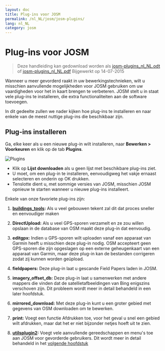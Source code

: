```yaml
---
layout: doc
title: Plug-ins voor JOSM
permalink: /nl_NL/josm/josm-plugins/
lang: nl_NL
category: josm
---
```


Plug-ins voor JOSM
============

> Deze handleiding kan gedownload worden als [josm-plugins_nl_NL.odt](/files/josm-plugins_nl_NL.odt) of [josm-plugins_nl_NL.pdf](/files/josm-plugins_nl_NL.pdf)
> Bijgewerkt op 14-07-2015

Wanneer u meer gevorderd raakt in uw bewerkingstechnieken, wilt u misschien aanvullende mogelijkheden voor JOSM gebruiken om uw vaardigheden voor het in kaart brengen te verbeteren. JOSM stelt u in staat vele plug-ins te installeren, die extra functionaliteiten aan de software toevoegen.

In dit gedeelte zullen we nader kijken hoe plug-ins te installeren en naar enkele van de meest nuttige plug-ins die beschikbaar zijn.

Plug-ins installeren
-------------------
Ga, elke keer als u een nieuwe plug-in wilt installeren, naar **Bewerken \> Voorkeuren** en klik op de tab **Plugins**.

![Plugins][]

* Klik op **Lijst downloaden** als u geen lijst met beschikbare plug-ins ziet.
* U moet, om een plug-in te installeren, eenvoudigweg het vakje ernaast selecteren en onderin op OK drukken.
* Tenslotte dient u, met sommige versies van JOSM, misschien JOSM opnieuw te starten wanneer u nieuwe plug-ins installeert.

Enkele van onze favoriete plug-ins zijn:

1. **[buildings_tools](nl_NL/josm/josm-more-plugins/):** Als u veel gebouwen tekent zal dit dat proces sneller en eenvoudiger maken

2.  **DirectUpload:** Als u veel GPS-sporen verzamelt en ze zou willen opslaan in de database van OSM maakt deze plug-in dat eenvoudig.

3. **editgpx:** Indien u GPS-sporen wilt uploaden vanaf een apparaat van Garmin heeft u misschien deze plug-in nodig. OSM accepteert geen GPS-sporen die zijn opgeslagen op een externe geheugenkaart van een apparaat van Garmin, maar deze plug-in kan de bestanden corrigeren zodat zij kunnen worden geüpload.

4. **fieldpapers:** Deze plug-in laat u gescande Field Papers laden in JOSM.

5. **imagery_offset_db:** Deze plug-in laat u samenwerken met andere mappers die vinden dat de satellietafbeeldingen van Bing enigszins verschoven zijn. Dit probleem wordt meer in detail behandeld in een later hoofdstuk.

6. **mirrored_download:** Met deze plug-in kunt u een groter gebied met gegevens van OSM downloaden om te bewerken.

7. **print:** Voegt een functie Afdrukken toe, voor het geval u snel een gebied wilt afdrukken, maar dat het er niet bijzonder netjes hoeft uit te zien.

8. **[utilsplugin2](nl_NL/josm/josm-more-plugins/):** Voegt vele aanvullende gereedschappen en menu's toe aan JOSM voor gevorderde gebruikers. Dit wordt meer in detail behandeld in het [volgende hoofdstuk](/nl_NL/josm/josm-more-plugins)



<!-- Het resterende gedeelte van dit gedeelte moet worden bewerkt, en/of verplaatst naar andere gedeelten,
    voor nu voorzien van comment


- [Mirrored Download]({{site.baseurl}}/en/beginner/josm-plugins/#mirrored-download) (stelt u in staat meer gegevens van OSM te downloaden)
- [Direct Upload]({{site.baseurl}}/en/beginner/josm-plugins/#direct-upload) (stelt u in staat GPS-sporen te uploaden)
- [Editgpx]({{site.baseurl}}/en/beginner/josm-plugins/#edit-gpx) (stelt u in staat GPS-bestanden te bewerken)
- [Print]({{site.baseurl}}/en/beginner/josm-plugins/#print)

We bevelen ook aan om deze plug-ins te downloaden, die worden behandeld  in andere
hoofdstukken:

- FieldPapers
- Buildings\_tool
- Utilsplugin2

![Restart JOSM][]

Probeer eens te klikken op “Opnieuw starten” en bekijk hoe de software zichzelf opnieuw start.

Mirrored Download
-----------------

![Mirrored Download][]

__Mirrored Download__ zal het downloaden van gegevens van OSM
voor bewerken sneller maken. In plaats van de gegevens op te halen van de centrale
server van OSM, stelt het ons in staat die op te halen vanaf een “mirror,” wat een exacte
replica van de gegevens is maar op een locatie waartoe het sneller toegang heeft.

Als de plug-in eenmaal is geïnstalleerd (en u JOSM opnieuw heeft gestart), zult u een
ander, nieuw item zien in het menu Bestand, “Download from OSM mirror...”

![Download from OSM Mirror][]

Downloaden van gegevens is exact hetzelfde proces als wat u eerder leerde, maar het
kan veel sneller zijn!

Direct Upload
-------------

![Direct Upload][]

__DirectUpload__ uploadt GPX-sporen direct naar OSM
via JOSM (meer informatie is beschikbaar in de **Appendix**). Als
de plug-in eenmaal is geïnstalleerd (en u heeft JOSM opnieuw gestart), zult u
een nieuw item “Upload traces” zien onder het menu “Gereedschappen”.

![Upload Traces Item][]

Wanneer u klikt op de knop “Upload Traces” zal dit venster openen:

![Upload Traces Window][]

Voer sleutelwoorden in (gescheiden door komma's zonder spaties) die verwijzen naar uw
GPS-spoor in het vak "Tags (kommagescheiden)". Bijvoorbeeld,
"Country,region,city,neighborhood,road name". Geef vervolgens een
beschrijving van uw tags. Een keuzelijst zal het u mogelijk laten maken
eerdere tags en beschrijvingen opnieuw te gebruiken. Kies tenslotte welk soort zichtbaarheid u
uw spoor zou willen laten hebben. Er zijn vier niveau's, van privé tot
identificeerbaar (alle worden hieronder verklaard in de [Appendix]{{site.baseurl}}/learnosm/en/).

Klik op Upload Trace. Als u niet verbonden bent met uw account van OSM, moet u
dat nu doen.

Eenmaal met succes geüpload,zal het tekstgebied een status "OK" weergeven
en de knop “Upload Trace” zal niet meer aan te klikken zijn. Meer informatie
over deze plug-in en uploads van GPS is beschikbaar in de [Appendix]({{site.baseurl}}/learnosm/en/).

Edit gpx
--------

![Edit Gpx][]

**EditGpx** stelt u in staat uw opgenomen GPX-sporen voor te bereiden
vóórdat u ze uploadt naar OSM. Sporen hebben vaak gedeelten die u
wilt verwijderen. Daarom verwijdert deze plug-in punten uit sporen op een
snelle manier en maakt anonimiteit voor tijdstempels van een spoor.

Als de plug-in eenmaal is geïnstalleerd (en u JOSM opnieuw heeft gestart), zult u
dit nieuwe gereedschap zien in de werkbalk aan de linkerkant.

![Edit Gpx Tool Icon][]

1. Open een GPX-bestand in JOSM!

![Open GPX File][]

2. Druk op de nieuwe knop in de linker menubalk

![Edit Gpx Tool Icon][]

en de gegevens van GPX zullen worden geïmporteerd naar een nieuwe laag EditGpx. Elke
knoop van het spoor zal in geel zijn geaccentueerd.

![GPX Nodes All][]

3. Markeer nu de punten (door te klikken) of gebieden (door een rechthoek te slepen op
hun bereik) die u wilt verwijderen. Het gele accent
zal verdwijnen.

![GPX Nodes Selected][]

4. Klik nu met rechts op de naam van de laag en kies \<\<Naar gegevenslaag omzetten\>\> in
het \<\<Context\>\>menu.

5. Nu kunt u de normale GPX-laag als bestand opslaan of de gegevens uploaden naar
OSM (bijv. door de
plug-in [DirectUpload](http://josm.openstreetmap.de/wiki/Plugins)) te gebruiken.

Print
-----

![Print Plugin][]

Als u een snelle en gemakkelijke manier wilt om een kaart af te drukken terwijl u aan het bewerken bent in
JOSM, installeer dan de plug-in __print plugin__. Hoewel u niet in staat zult zijn om
in uw afdruk ook maar iets op te maken, is dit een goede manier om snel
en gemakkelijk af te drukken. Als de plug-in is geïnstalleerd, zal een nieuw item beschikbaar zijn
in het menu Bestand, genaamd “Print...”

![Print Menu Item][]

Klikken hierop zal het dialoogvenster Print openen, wat er uitziet zoals dit:

![Print Dialog][]

Hier kunt u uw printerinstellingen wijzigen. Als u niets ziet op
de pagina, selecteer dan het vak naast “Voorbeeld kaart” aan de rechterkant. Zoom in of
uit op de kaart door het getal te wijzigen in het vak “Schaal”. Vergroot de
resolutie door het getal naast “ppi” te wijzigen. Wanneer u gereed bent
met het bewerken van de instellingen, klik op “Afdrukken.”

Samenvatting
-------

Dit zijn enkele nuttige plug-ins die beschikbaar zijn voor JOSM. Verken ook gerust
de vele andere plug-ins. Zoals u al heeft gezien, het
menu Voorkeuren bevat een korte beschrijving van elk plug-in en u kunt
een webpagina openen met meer informatie door te klikken op de koppeling “More info...”
naast elke.

![More Info Link][]

Veel succes!

Appendix
--------

Details voor DirectUpload
--------------------

![Direct Upload Plugin][]

Toevoegen van uw GPS-sporen en punten naar de server van OSM is nuttig om
vele redenen.
__(Indien u niet wilt dat uw GPX-punten worden gezien door anderen hoeft u het volgende gedeelte niet te lezen.  U kunt eenvoudigweg uw GPX-bestanden weergeven in JOSM, en ze daarom lokaal opslaan).
Ten eerste: GPS-sporen zijn de meest nuttige manier van het verzamelen en
geo-verwijzen van objecten in OSM. Bekijk [Aerial Imagery](/nl_NL/josm/aerial-imagery/)
GPS-apparaten hebben een grotere nauwkeurigheid dan satellietafbeeldingen en zijn daarom
een nuttig gereedschap voor het controleren van hoe groot de verschuiving is. Het gebruiken van veel GPS-
sporen (hoe groter het aantal sporen hoe groter de mogelijkheid om
de nauwkeurigheid van de geo-locatie te bepalen) stelt u in staat te bepalen of de afbeelding op de achtergrond
is verschoven.

Uploaden van sporen naar de server maakt het meer delen van informatie mogelijk.
Het laat mensen toe die geen toegang tot het veld hebben, eenvoudigweg omdat
zij niet in dat gebied leven of geen toegang tot een GPS-apparaat hebben,
om te helpen met digitaliseren. Er zijn twee manieren om uw sporen te uploaden
: 1) Plug-in JOSM of 2) op de hoofdwebsite van OSM.

> Opmerking: GPS-punten kunnen niet direct worden geüpload naar de database van OSM.
> Zij kunnen echter worden geconverteerd naar sporen en dan bijvoorbeeld tijdelijk worden geüpload,
> zodat zij als achtergrondobjecten kunnen worden weergegeven in Potlatch.

Nadat u uw GPX-bestand heeft geopend in JOSM en hebt aangeklikt. Ga naar
"Gereedschappen" en klik op "Sporen uploaden". Beschrijf het GPX-bestand,
schrijf enkele tags, en zichtbaarheid. U kunt, voor zichtbaarheid, kiezen voor
privé, traceerbaar, publiek of te identificeren.

1.  **Te identificeren**: Uw spoor zal publiek worden weergegeven in Your
    GPS**traces en in de publieke lijst met GPS-sporen. Andere gebruikers kunnen
    het ruwe spoor downloaden en het verbinden met uw gebruikersnaam. Tijdstempels
    van de sporen zullen ook beschikbaar zijn via de publieke GPS
    API.

2.  **Publiek**: Uw spoor zal publiek worden weergegeven in Your GPS**traces
    GPS**traces en in de publieke lijst met GPS-sporen. Andere gebruikers kunnen nog steeds
    het ruwe spoor downloaden van de publieke lijst met sporen en enig tijdstempel
    dat daarin is opgenomen. Echter, gegevens die worden weergegeven in de API verwijzen niet terug
    naar uw pagina met sporen, noch zijn tijdstempels beschikbaar, hoewel de punten
    chronologisch zijn geordend.

1.  **Traceerbaar**: Het spoor zal **niet** worden weergegeven op enige publieke
    lijst, maar de punten van de sporen zullen nog steeds beschikbaar zijn via de
    publieke GPS API **met tijdstempels**. Andere gebruikers kunnen nog steeds
    de punten van het spoor downloaden maar deze zullen niet met u zijn geassocieerd
    .

2.  **Privé**: Het spoor zal **niet** worden weergegeven op enige publieke
    lijst, maar de punten van de sporen zullen, in tijdvolgorde, beschikbaar zijn via
    de publieke GPS API **zonder tijdstempels**.

![DirectUpload Traces Options][]

Online GPS-sporen uploaden
---------------------------

1. Ga
naar [https://www.openstreetmap.org/](https://www.openstreetmap.org/) en log in.

2. Selecteer "GPS Traces", te vinden op de linker banner.

![Left Banner][]

3. Selecteer
[upload a trace](https://www.openstreetmap.org/trace/create).
Hier, kunt u ook  **See just your traces** om eerdere GPS-sporen te bekijken.

4. Zoek uw bestand op in "Choose File". Label het in het vak Description
, geef het enkele tags, en kies welk type Visibility het moet hebben.
Als u veel .gpx-bestanden heeft kunt u ze comprimeren in een zip-archief en
dat uploaden. Het zal worden behandeld als één groot gpx-bestand en er zal slechts één item
op de lijst met sporen worden gemaakt.

![Online Upload Traces Options][]

5. Klik op *Upload*.

  Het bestand zal worden geüpload naar de server van OSM, waar het zal worden toegevoegd aan
wachtrij van bestanden die nog in de database moeten worden ingevoegd.

[Plug Icon]: /images/josm/josm-plugins_image00_plug-icon.png
[Restart JOSM]: /images/josm/josm-plugins_image01_restart-josm.png
[Mirrored Download]: /images/josm/josm-plugins_image02_mirrored_download.png
[Download from OSM Mirror]: /images/josm/josm-plugins_image03_download-from-osm-mirror.png
[Direct Upload]: /images/josm/josm-plugins_image04_direct-upload.png
[Upload Traces Item]: /images/josm/josm-plugins_image05_upload-traces-item.png
[Upload Traces Window]: /images/josm/josm-plugins_image06_upload-traces-window.png
[Edit Gpx]: /images/josm/josm-plugins_image07_edit-gpx.png
[Edit Gpx Tool Icon]: /images/josm/josm-plugins_image08_edit-gpx-tool-icon.png
[Open GPX File]: /images/josm/josm-plugins_image09_open-gpx-file.png
[GPX Nodes All]: /images/josm/josm-plugins_image10_gpx-nodes-all.png
[GPX Nodes Selected]: /images/josm/josm-plugins_image11_gpx-nodes-selected.png
[Print Plugin]: /images/josm/josm-plugins_image12_print-plugin.png
[Print Menu Item]: /images/josm/josm-plugins_image13_print-menu.png
[Print Dialog]: /images/josm/josm-plugins_image14_print-dialog.png
[More Info Link]: /images/josm/josm-plugins_image15_more-info-link.png
[Direct Upload Plugin]: /images/josm/josm-plugins_image16_direct-upload-plugin.png
[DirectUpload Traces Options]: /images/josm/josm-plugins_image17_directupload-traces.png
[Left Banner]: /images/josm/josm-plugins_image18_left-banner.png
[Online Upload Traces Options]: /images/josm/josm-plugins_image19_online-upload-traces.png

-->


[Plugins]: /images/josm/josm-plugins_image00_plug-icon.png
